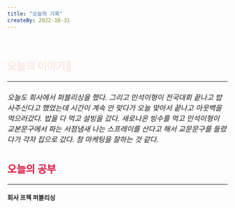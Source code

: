 ```yaml
---
title: "오늘의 기록"
createBy: 2022-10-31
---
```



<br>

<h2 style="font-size:23px; color:#ffe4e1">오늘의 이야기🧧</h2>

--- 
<h6 style="font-size:16.3px;">
오늘도 회사에서 퍼블리싱을 했다. 그리고 민석이형이 전국대회 끝나고 밥 사주신다고 했었는데 시간이 계속 안 맞다가 오늘 맞아서 끝나고 아웃백을 먹으러갔다. 밥을 다 먹고 설빙을 갔다. 새로나온 빙수를 먹고 민석이형이 교본문구에서 파는 서점냄새 나는 스프레이를 산다고 해서 교문문구를 들렸다가 각자 집으로 갔다. 참 마케팅을 잘하는 것 같다.
</h6>

<h2 style="font-size:23px; color:#dc143c">오늘의 공부</h2>

--- 

#### 회사 프젝 퍼블리싱
#### 




<Comment />